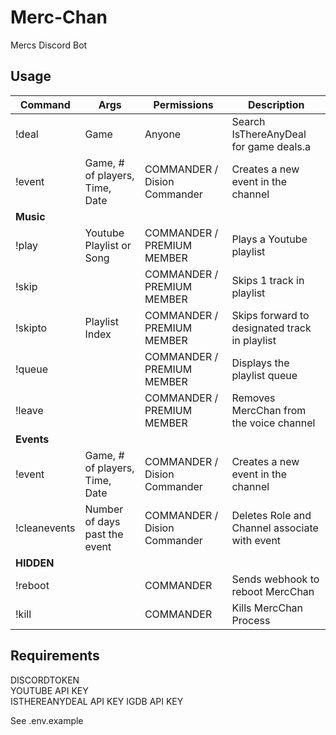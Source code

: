 # Merc-Chan

Mercs Discord Bot

## Usage

| Command      | Args                           | Permissions                  | Description                                   |
| ------------ | ------------------------------ | ---------------------------- | --------------------------------------------- |
| !deal        | Game                           | Anyone                       | Search IsThereAnyDeal for game deals.a        |
| !event       | Game, # of players, Time, Date | COMMANDER / Dision Commander | Creates a new event in the channel            |
| **Music**    |                                |                              |                                               |
| !play        | Youtube Playlist or Song       | COMMANDER / PREMIUM MEMBER   | Plays a Youtube playlist                      |
| !skip        |                                | COMMANDER / PREMIUM MEMBER   | Skips 1 track in playlist                     |
| !skipto      | Playlist Index                 | COMMANDER / PREMIUM MEMBER   | Skips forward to designated track in playlist |
| !queue       |                                | COMMANDER / PREMIUM MEMBER   | Displays the playlist queue                   |
| !leave       |                                | COMMANDER / PREMIUM MEMBER   | Removes MercChan from the voice channel       |
| **Events**   |                                |                              |                                               |
| !event       | Game, # of players, Time, Date | COMMANDER / Dision Commander | Creates a new event in the channel            |
| !cleanevents | Number of days past the event  | COMMANDER / Dision Commander | Deletes Role and Channel associate with event |
| **HIDDEN**   |                                |                              |                                               |
| !reboot      |                                | COMMANDER                    | Sends webhook to reboot MercChan              |
| !kill        |                                | COMMANDER                    | Kills MercChan Process                        |

## Requirements

DISCORDTOKEN  
YOUTUBE API KEY  
ISTHEREANYDEAL API KEY
IGDB API KEY

See .env.example
